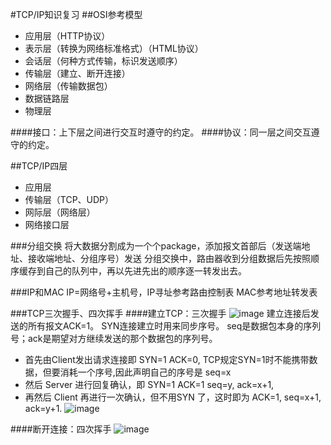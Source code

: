 #TCP/IP知识复习
##OSI参考模型
* 应用层（HTTP协议）
* 表示层（转换为网络标准格式）（HTML协议）
* 会话层（何种方式传输，标识发送顺序）
* 传输层（建立、断开连接）
* 网络层（传输数据包）
* 数据链路层
* 物理层

####接口：上下层之间进行交互时遵守的约定。
####协议：同一层之间交互遵守的约定。

##TCP/IP四层
* 应用层
* 传输层（TCP、UDP）
* 网际层（网络层）
* 网络接口层

###分组交换
将大数据分割成为一个个package，添加报文首部后（发送端地址、接收端地址、分组序号）发送
分组交换中，路由器收到分组数据后先按照顺序缓存到自己的队列中，再以先进先出的顺序逐一转发出去。

###IP和MAC
IP=网络号+主机号，IP寻址参考路由控制表
MAC参考地址转发表

###TCP三次握手、四次挥手
####建立TCP：三次握手
![image](http://img.my.csdn.net/uploads/201210/23/1350985085_3123.jpg)
建立连接后发送的所有报文ACK=1。
SYN连接建立时用来同步序号。
seq是数据包本身的序列号；ack是期望对方继续发送的那个数据包的序列号。
* 首先由Client发出请求连接即 SYN=1 ACK=0, TCP规定SYN=1时不能携带数据，但要消耗一个序号,因此声明自己的序号是 seq=x
* 然后 Server 进行回复确认，即 SYN=1 ACK=1 seq=y, ack=x+1,
* 再然后 Client 再进行一次确认，但不用SYN 了，这时即为 ACK=1, seq=x+1, ack=y+1.
![image](http://img.my.csdn.net/uploads/201210/23/1350985432_2318.jpg)

####断开连接：四次挥手
![image](http://img.my.csdn.net/uploads/201210/23/1350990937_5362.jpg)
